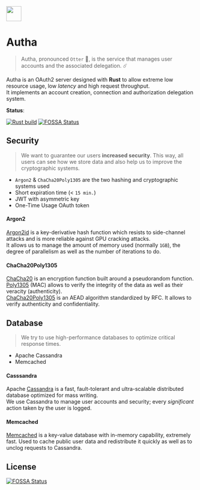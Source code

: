 <img src="https://avatars.githubusercontent.com/u/81774317?s=200&v=4" width="40" />

# Autha
> Autha, pronounced `Otter` 🦦, is the service that manages user accounts and the associated delegation. ☄️

Autha is an OAuth2 server designed with **Rust** to allow extreme low resource usage, low *latency* and high request throughput.<br />
It implements an account creation, connection and authorization delegation system.

**Status**:

[![Rust build](https://github.com/Gravitalia/Autha/actions/workflows/rust.yml/badge.svg)](https://github.com/Gravitalia/Autha/actions/workflows/rust.yml) [![FOSSA Status](https://app.fossa.com/api/projects/git%2Bgithub.com%2FGravitalia%2FAutha.svg?type=shield)](https://app.fossa.com/projects/git%2Bgithub.com%2FGravitalia%2FAutha?ref=badge_shield)

## Security
> We want to guarantee our users **increased security**. This way, all users can see how we store data and also help us to improve the cryptographic systems.
- `Argon2` & `ChaCha20Poly1305` are the two hashing and cryptographic systems used
- Short expiration time (< `15 min.`)
- JWT with asymmetric key
- One-Time Usage OAuth token

#### Argon2
[Argon2id](https://en.wikipedia.org/wiki/Argon2) is a key-derivative hash function which resists to side-channel attacks and is more reliable against GPU cracking attacks.<br />
It allows us to manage the amount of memory used (normally `1GB`), the degree of parallelism as well as the number of iterations to do.

#### ChaCha20Poly1305
[ChaCha20](https://en.wikipedia.org/wiki/Salsa20) is an encryption function built around a pseudorandom function.<br />
[Poly1305](https://en.wikipedia.org/wiki/Poly1305) (MAC) allows to verify the integrity of the data as well as their veracity (authenticity).<br />
[ChaCha20Poly1305](https://en.wikipedia.org/wiki/ChaCha20-Poly1305) is an AEAD algorithm standardized by RFC. It allows to verify authenticity and confidentiality.

## Database
> We try to use high-performance databases to optimize critical response times.
- Apache Cassandra
- Memcached

#### Casssandra
Apache [Cassandra](https://en.wikipedia.org/wiki/Apache_Cassandra) is a fast, fault-tolerant and ultra-scalable distributed database optimized for mass writing.<br />
We use Cassandra to manage user accounts and security; every *significant* action taken by the user is logged.

#### Memcached
[Memcached](https://en.wikipedia.org/wiki/Memcached) is a key-value database with in-memory capability, extremely fast.
Used to cache public user data and redistribute it quickly as well as to unclog requests to Cassandra.

## License
[![FOSSA Status](https://app.fossa.com/api/projects/git%2Bgithub.com%2FGravitalia%2FAutha.svg?type=large)](https://app.fossa.com/projects/git%2Bgithub.com%2FGravitalia%2FAutha?ref=badge_large)
